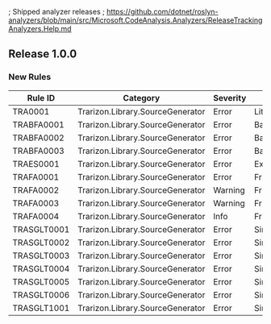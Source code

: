 ﻿; Shipped analyzer releases
; https://github.com/dotnet/roslyn-analyzers/blob/main/src/Microsoft.CodeAnalysis.Analyzers/ReleaseTrackingAnalyzers.Help.md

## Release 1.0.0

### New Rules

Rule ID | Category | Severity | Notes
--------|----------|----------|-------
TRA0001 | Trarizon.Library.SourceGenerator | Error | Literals
TRABFA0001 | Trarizon.Library.SourceGenerator | Error | BackingFieldAccessLiterals
TRABFA0002 | Trarizon.Library.SourceGenerator | Error | BackingFieldAccessLiterals
TRABFA0003 | Trarizon.Library.SourceGenerator | Error | BackingFieldAccessLiterals
TRAES0001 | Trarizon.Library.SourceGenerator | Error | ExternalSealedLiterals
TRAFA0001 | Trarizon.Library.SourceGenerator | Error | FriendAccessLiterals
TRAFA0002 | Trarizon.Library.SourceGenerator | Warning | FriendAccessLiterals
TRAFA0003 | Trarizon.Library.SourceGenerator | Warning | FriendAccessLiterals
TRAFA0004 | Trarizon.Library.SourceGenerator | Info | FriendAccessLiterals
TRASGLT0001 | Trarizon.Library.SourceGenerator | Error | SingletonLiterals
TRASGLT0002 | Trarizon.Library.SourceGenerator | Error | SingletonLiterals
TRASGLT0003 | Trarizon.Library.SourceGenerator | Error | SingletonLiterals
TRASGLT0004 | Trarizon.Library.SourceGenerator | Error | SingletonLiterals
TRASGLT0005 | Trarizon.Library.SourceGenerator | Error | SingletonLiterals
TRASGLT0006 | Trarizon.Library.SourceGenerator | Error | SingletonLiterals
TRASGLT1001 | Trarizon.Library.SourceGenerator | Error | SingletonLiterals